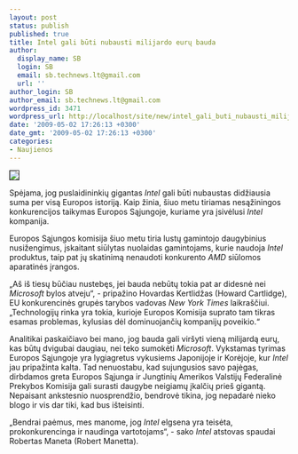 ```yaml
---
layout: post
status: publish
published: true
title: Intel gali būti nubausti milijardo eurų bauda
author:
  display_name: SB
  login: SB
  email: sb.technews.lt@gmail.com
  url: ''
author_login: SB
author_email: sb.technews.lt@gmail.com
wordpress_id: 3471
wordpress_url: http://localhost/site/new/intel_gali_buti_nubausti_milijardo_euru_bauda/
date: '2009-05-02 17:26:13 +0300'
date_gmt: '2009-05-02 17:26:13 +0300'
categories:
- Naujienos
---
```

<div class="imgright"><img src="http://tbn3.google.com/images?q=tbn:F9Y_rogMraIMxM:http://cache.daylife.com/imageserve/0dZr1dB3lz9kC/610x.jpg" border="1" /></div>
<p>Spėjama, jog puslaidininkių gigantas <i>Intel</i> gali būti nubaustas didžiausia suma per visą Europos istoriją. Kaip žinia, šiuo metu tiriamas nesąžiningos konkurencijos taikymas Europos Sąjungoje, kuriame yra įsivėlusi <i>Intel</i> kompanija.</p>
<p>Europos Sąjungos komisija šiuo metu tiria lustų gamintojo daugybinius nusižengimus, įskaitant siūlytas nuolaidas gamintojams, kurie naudoja <i>Intel</i> produktus, taip pat jų skatinimą nenaudoti konkurento <i>AMD</i> siūlomos aparatinės įrangos. </p>
<p>„Aš iš tiesų būčiau nustebęs, jei bauda nebūtų tokia pat ar didesnė nei <i>Microsoft</i> bylos atveju“, - pripažino Hovardas Kertlidžas (Howard Cartlidge), EU konkurencinės grupės tarybos vadovas <i>New York Times</i> laikraščiui. „Technologijų rinka yra tokia, kurioje Europos Komisija suprato tam tikras esamas problemas, kylusias dėl dominuojančių kompanijų poveikio.“</p>
<p>Analitikai paskaičiavo bei mano, jog bauda gali viršyti vieną milijardą eurų, kas būtų dvigubai daugiau, nei teko sumokėti <i>Microsoft</i>. Vykstamas tyrimas Europos Sąjungoje yra lygiagretus vykusiems Japonijoje ir Korėjoje, kur <i>Intel</i> jau pripažinta kalta. Tad nenuostabu, kad sujungusios savo pajėgas, dirbdamos greta Europos Sąjunga ir Jungtinių Amerikos Valstijų Federalinė Prekybos Komisija gali surasti daugybe neigiamų įkalčių prieš gigantą. Nepaisant ankstesnio nuosprendžio, bendrovė tikina, jog nepadarė nieko blogo ir vis dar tiki, kad bus išteisinti.</p>
<p>„Bendrai paėmus, mes manome, jog <i>Intel</i> elgsena yra teisėta, prokonkurencinga ir naudinga vartotojams“, - sako <i>Intel</i> atstovas spaudai Robertas Maneta (Robert Manetta).</p>
